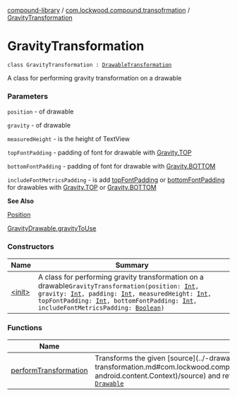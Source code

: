 [compound-library](../../index.md) / [com.lockwood.compound.transofrmation](../index.md) / [GravityTransformation](./index.md)

# GravityTransformation

`class GravityTransformation : `[`DrawableTransformation`](../-drawable-transformation/index.md)

A class for performing gravity transformation on a drawable

### Parameters

`position` - of drawable

`gravity` - of drawable

`measuredHeight` - is the height of TextView

`topFontPadding` - padding of font for drawable with [Gravity.TOP](https://developer.android.com/reference/android/view/Gravity.html#TOP)

`bottomFontPadding` - padding of font for drawable with [Gravity.BOTTOM](https://developer.android.com/reference/android/view/Gravity.html#BOTTOM)

`includeFontMetricsPadding` - is add [topFontPadding](#) or [bottomFontPadding](#) for drawables with [Gravity.TOP](https://developer.android.com/reference/android/view/Gravity.html#TOP) or [Gravity.BOTTOM](https://developer.android.com/reference/android/view/Gravity.html#BOTTOM)

**See Also**

[Position](../../com.lockwood.compound/-position/index.md)

[GravityDrawable.gravityToUse](#)

### Constructors

| Name | Summary |
|---|---|
| [&lt;init&gt;](-init-.md) | A class for performing gravity transformation on a drawable`GravityTransformation(position: `[`Int`](https://kotlinlang.org/api/latest/jvm/stdlib/kotlin/-int/index.html)`, gravity: `[`Int`](https://kotlinlang.org/api/latest/jvm/stdlib/kotlin/-int/index.html)`, padding: `[`Int`](https://kotlinlang.org/api/latest/jvm/stdlib/kotlin/-int/index.html)`, measuredHeight: `[`Int`](https://kotlinlang.org/api/latest/jvm/stdlib/kotlin/-int/index.html)`, topFontPadding: `[`Int`](https://kotlinlang.org/api/latest/jvm/stdlib/kotlin/-int/index.html)`, bottomFontPadding: `[`Int`](https://kotlinlang.org/api/latest/jvm/stdlib/kotlin/-int/index.html)`, includeFontMetricsPadding: `[`Boolean`](https://kotlinlang.org/api/latest/jvm/stdlib/kotlin/-boolean/index.html)`)` |

### Functions

| Name | Summary |
|---|---|
| [performTransformation](perform-transformation.md) | Transforms the given [source](../-drawable-transformation/perform-transformation.md#com.lockwood.compound.transofrmation.DrawableTransformation$performTransformation(android.graphics.drawable.Drawable, android.content.Context)/source) and returns the transformed [Drawable](https://developer.android.com/reference/android/graphics/drawable/Drawable.html)`fun performTransformation(source: `[`Drawable`](https://developer.android.com/reference/android/graphics/drawable/Drawable.html)`, context: `[`Context`](https://developer.android.com/reference/android/content/Context.html)`): `[`Drawable`](https://developer.android.com/reference/android/graphics/drawable/Drawable.html) |

